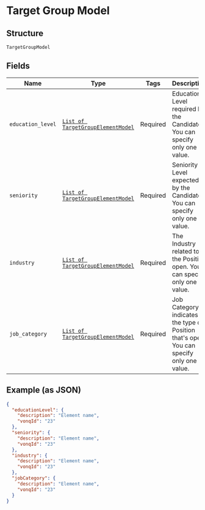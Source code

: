 
# Target Group Model

## Structure

`TargetGroupModel`

## Fields

| Name | Type | Tags | Description |
|  --- | --- | --- | --- |
| `education_level` | [`List of TargetGroupElementModel`](../../doc/models/target-group-element-model.md) | Required | Education Level required by the Candidate. You can specify only one value. |
| `seniority` | [`List of TargetGroupElementModel`](../../doc/models/target-group-element-model.md) | Required | Seniority Level expected by the Candidate. You can specify only one value. |
| `industry` | [`List of TargetGroupElementModel`](../../doc/models/target-group-element-model.md) | Required | The Industry related to the Position open. You can specify only one value. |
| `job_category` | [`List of TargetGroupElementModel`](../../doc/models/target-group-element-model.md) | Required | Job Category indicates the type of Position that's open. You can specify only one value. |

## Example (as JSON)

```json
{
  "educationLevel": {
    "description": "Element name",
    "vonqId": "23"
  },
  "seniority": {
    "description": "Element name",
    "vonqId": "23"
  },
  "industry": {
    "description": "Element name",
    "vonqId": "23"
  },
  "jobCategory": {
    "description": "Element name",
    "vonqId": "23"
  }
}
```

